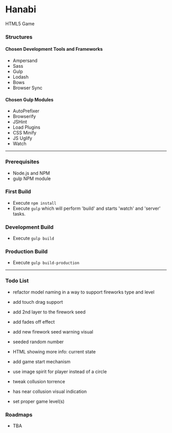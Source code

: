 
# Hanabi
HTML5 Game

### Structures

#### Chosen Development Tools and Frameworks
* Ampersand
* Sass
* Gulp
* Lodash
* Bows
* Browser Sync

#### Chosen Gulp Modules
* AutoPrefixer
* Browserify
* JSHint
* Load Plugins
* CSS Minify
* JS Uglify
* Watch

---

### Prerequisites
* Node.js and NPM
* gulp NPM module


### First Build
* Execute `npm install`
* Execute `gulp` which will perform 'build' and starts 'watch' and 'server' tasks.


### Development Build
* Execute `gulp build`

### Production Build
* Execute `gulp build-production`

---

### Todo List

* refactor model naming in a way to support fireworks type and level

* add touch drag support

* add 2nd layer to the firework seed
* add fades off effect
* add new firework seed warning visual
* seeded random number

* HTML showing more info: current state
* add game start mechanism

* use image spirit for player instead of a circle
* tweak collusion torrence
* has near collusion visual indication

* set proper game level(s)

### Roadmaps
* TBA
